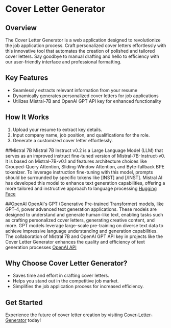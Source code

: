 # Cover Letter Generator

## Overview
The Cover Letter Generator is a  web application designed to revolutionize the job application process. Craft personalized cover letters effortlessly with this innovative tool that automates the creation of polished and tailored cover letters. Say goodbye to manual drafting and hello to efficiency with our user-friendly interface and professional formatting.

## Key Features
- Seamlessly extracts relevant information from your resume
- Dynamically generates personalized cover letters for job applications
- Utilizes Mistral-7B and OpenAI GPT API key for enhanced functionality

## How It Works
1. Upload your resume to extract key details.
2. Input company name, job position, and qualifications for the role.
3. Generate a customized cover letter effortlessly.

##Mistral 7B
Mistral 7B Instruct v0.2 is a Large Language Model (LLM) that serves as an improved instruct fine-tuned version of Mistral-7B-Instruct-v0. It is based on Mistral-7B-v0.1 and features architecture choices like Grouped-Query Attention, Sliding-Window Attention, and Byte-fallback BPE tokenizer. To leverage instruction fine-tuning with this model, prompts should be surrounded by specific tokens like [INST] and [/INST]. Mistral AI has developed this model to enhance text generation capabilities, offering a more tailored and instructive approach to language processing
[Hugging Face](https://huggingface.co/mistralai/Mistral-7B-Instruct-v0.2)



##OpenAI
OpenAI's GPT (Generative Pre-trained Transformer) models, like GPT-4, power advanced text generation applications. These models are designed to understand and generate human-like text, enabling tasks such as crafting personalized cover letters, generating creative content, and more. GPT models leverage large-scale pre-training on diverse text data to achieve impressive language understanding and generation capabilities. The collaboration of Mistral 7B and OpenAI GPT API key in projects like the Cover Letter Generator enhances the quality and efficiency of text generation processes
[OpenAI API](https://openai.com/product)

## Why Choose Cover Letter Generator?
- Saves time and effort in crafting cover letters.
- Helps you stand out in the competitive job market.
- Simplifies the job application process for increased efficiency.

## Get Started
Experience the future of cover letter creation by visiting [Cover-Letter-Generator](https://cover-letter-generator-from-resume-mistral.streamlit.app/) today!
